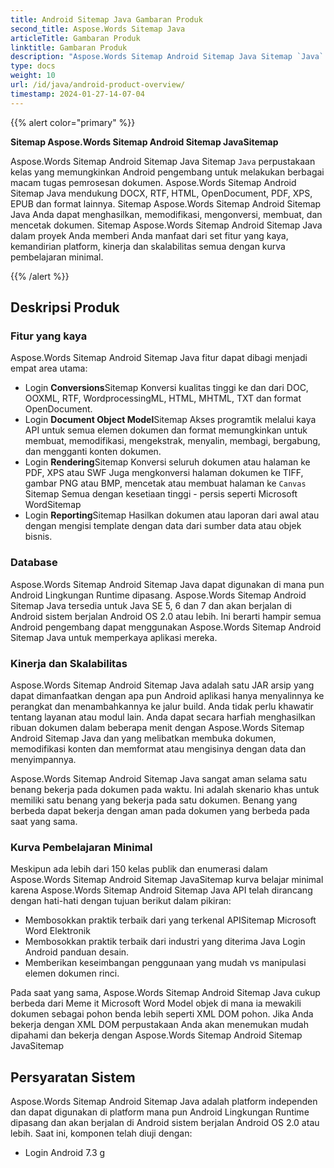 ```yaml
---
title: Android Sitemap Java Gambaran Produk
second_title: Aspose.Words Sitemap Java
articleTitle: Gambaran Produk
linktitle: Gambaran Produk
description: "Aspose.Words Sitemap Android Sitemap Java Sitemap `Java` perpustakaan kelas yang memungkinkan Android pengembang untuk melakukan berbagai macam tugas pemrosesan dokumen."
type: docs
weight: 10
url: /id/java/android-product-overview/
timestamp: 2024-01-27-14-07-04
---
```


{{% alert color="primary" %}}

**Sitemap Aspose.Words Sitemap Android Sitemap JavaSitemap**

Aspose.Words Sitemap Android Sitemap Java Sitemap `Java` perpustakaan kelas yang memungkinkan Android pengembang untuk melakukan berbagai macam tugas pemrosesan dokumen. Aspose.Words Sitemap Android Sitemap Java mendukung DOCX, RTF, HTML, OpenDocument, PDF, XPS, EPUB dan format lainnya. Sitemap Aspose.Words Sitemap Android Sitemap Java Anda dapat menghasilkan, memodifikasi, mengonversi, membuat, dan mencetak dokumen. Sitemap Aspose.Words Sitemap Android Sitemap Java dalam proyek Anda memberi Anda manfaat dari set fitur yang kaya, kemandirian platform, kinerja dan skalabilitas semua dengan kurva pembelajaran minimal.

{{% /alert %}}

## Deskripsi Produk

### Fitur yang kaya

Aspose.Words Sitemap Android Sitemap Java fitur dapat dibagi menjadi empat area utama:

- Login **Conversions**Sitemap Konversi kualitas tinggi ke dan dari DOC, OOXML, RTF, WordprocessingML, HTML, MHTML, TXT dan format OpenDocument.
- Login **Document Object Model**Sitemap Akses programtik melalui kaya API untuk semua elemen dokumen dan format memungkinkan untuk membuat, memodifikasi, mengekstrak, menyalin, membagi, bergabung, dan mengganti konten dokumen.
- Login **Rendering**Sitemap Konversi seluruh dokumen atau halaman ke PDF, XPS atau SWF Juga mengkonversi halaman dokumen ke TIFF, gambar PNG atau BMP, mencetak atau membuat halaman ke `Canvas` Sitemap Semua dengan kesetiaan tinggi - persis seperti Microsoft WordSitemap
- Login **Reporting**Sitemap Hasilkan dokumen atau laporan dari awal atau dengan mengisi template dengan data dari sumber data atau objek bisnis.

### Database

Aspose.Words Sitemap Android Sitemap Java dapat digunakan di mana pun Android Lingkungan Runtime dipasang. Aspose.Words Sitemap Android Sitemap Java tersedia untuk Java SE 5, 6 dan 7 dan akan berjalan di Android sistem berjalan Android OS 2.0 atau lebih. Ini berarti hampir semua Android pengembang dapat menggunakan Aspose.Words Sitemap Android Sitemap Java untuk memperkaya aplikasi mereka.

### Kinerja dan Skalabilitas

Aspose.Words Sitemap Android Sitemap Java adalah satu JAR arsip yang dapat dimanfaatkan dengan apa pun Android aplikasi hanya menyalinnya ke perangkat dan menambahkannya ke jalur build. Anda tidak perlu khawatir tentang layanan atau modul lain. Anda dapat secara harfiah menghasilkan ribuan dokumen dalam beberapa menit dengan Aspose.Words Sitemap Android Sitemap Java dan yang melibatkan membuka dokumen, memodifikasi konten dan memformat atau mengisinya dengan data dan menyimpannya.

Aspose.Words Sitemap Android Sitemap Java sangat aman selama satu benang bekerja pada dokumen pada waktu. Ini adalah skenario khas untuk memiliki satu benang yang bekerja pada satu dokumen. Benang yang berbeda dapat bekerja dengan aman pada dokumen yang berbeda pada saat yang sama.

### Kurva Pembelajaran Minimal

Meskipun ada lebih dari 150 kelas publik dan enumerasi dalam Aspose.Words Sitemap Android Sitemap JavaSitemap kurva belajar minimal karena Aspose.Words Sitemap Android Sitemap Java API telah dirancang dengan hati-hati dengan tujuan berikut dalam pikiran:

- Membosokkan praktik terbaik dari yang terkenal APISitemap Microsoft Word Elektronik
- Membosokkan praktik terbaik dari industri yang diterima Java Login Android panduan desain.
- Memberikan keseimbangan penggunaan yang mudah vs manipulasi elemen dokumen rinci.

Pada saat yang sama, Aspose.Words Sitemap Android Sitemap Java cukup berbeda dari Meme it Microsoft Word Model objek di mana ia mewakili dokumen sebagai pohon benda lebih seperti XML DOM pohon. Jika Anda bekerja dengan XML DOM perpustakaan Anda akan menemukan mudah dipahami dan bekerja dengan Aspose.Words Sitemap Android Sitemap JavaSitemap

## Persyaratan Sistem

Aspose.Words Sitemap Android Sitemap Java adalah platform independen dan dapat digunakan di platform mana pun Android Lingkungan Runtime dipasang dan akan berjalan di Android sistem berjalan Android OS 2.0 atau lebih. Saat ini, komponen telah diuji dengan:

- Login Android 7.3 g
